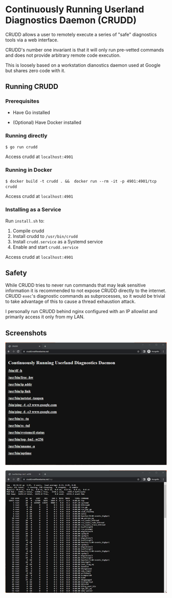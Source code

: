 # Continuously Running Userland Diagnostics Daemon (CRUDD)

CRUDD allows a user to remotely execute a series of "safe" diagnostics tools via a web interface.

CRUDD's number one invariant is that it will only run pre-vetted commands and does not provide arbitrary remote code execution.

This is loosely based on a workstation dianostics daemon used at Google but shares zero code with it.

## Running CRUDD
### Prerequisites

 - Have Go installed

 - (Optional) Have Docker installed

### Running directly

`$ go run crudd`

Access crudd at `localhost:4901`

### Running in Docker

`$ docker build -t crudd . &&  docker run --rm -it -p 4901:4901/tcp crudd`

Access crudd at `localhost:4901`

### Installing as a Service

Run `install.sh` to:

1) Compile crudd
1) Install crudd to `/usr/bin/crudd`
1) Install `crudd.service` as a Systemd service
1) Enable and start `crudd.service`

Access crudd at `localhost:4901`

## Safety

While CRUDD tries to never run commands that may leak sensitive information it is recommended to not expose CRUDD directly to the internet. CRUDD `exec`'s diagnostic commands as subprocesses, so it would be trivial to take advantage of this to cause a thread exhaustion attack.

I personally run CRUDD behind nginx configured with an IP allowlist and primarily access it only from my LAN.

## Screenshots

![crudd](images/crudd.png)

![top](images/top.png)